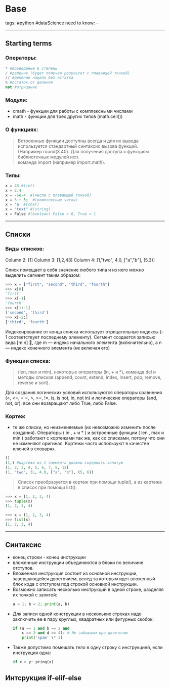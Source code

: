 # Base

tags: #python #dataScience 
need to know: -

---
## Starting terms
### Операторы:
```python 
* #возведение в степень
/ #деление (будет получен результат с плавающей точкой)
// #деление нацело без остатка
% #остаток от деления
not #отрицание
```

### Модули:
- cmath - функции для работы с комплексными числами
- math - функции для трех других типов (math.ceil())

### О функциях:
> Встроенные функции доступны всегда и для их вывода используется стандартный синтаксис вызова функций. (Например round(3.40). Для получения доступа к функциям библиотечных модулей исп. команда import (например import.math).

### Типы:
```python
x = 43 #(int)
x = 2.4     
x = -6e-4  #(числа с плавающей точкой)
x = 3 + 3j  #(комплексные числа)
x = 'a' #(char)
x = "text" #(string)
x = False #(boolean) False = 0, True = 1
```

---
## Списки
### Виды списков:
Column 2: [1]
Column 3: [1,2,43]
Column 4: [1,"two", 4.0, ["a","b"], (5,3)]

Списк помещает в себя значение любого типа и из него можно выделить сегмент таким образом:

```python
>>> x = ["first", "second", "third", "fourth"]
>>> x[0]
'first'
>>> x[-1]
'fourth'
>>> x[1:-1]
['second', 'third']
>>> x[-2:]
['third', 'fourth']
```

Индексирование от конца списка использует отрицательные индексы (–1 соответствует последнему элементу). Сегмент создается записью вида [m:n] , где m — индекс начального элемента (включительно), а n — индекс конечного элемента (не включая его)

### Функции списка:

> (len, max и min), некоторые операторы (in, + и *), команда del и методы списков (append, count, extend, index, insert, pop, remove, reverse и sort).

Для создания логических условий используются операторы сравнения (<, <=, = =, >, >=, !=, is, is not, in, not in) и логические операторы (and, not, or); все они возвращают либо True, либо False.

### Кортеж

 - те же списки, но неизменяемые (их невозможно изменить после создания).  Операторы ( in , + и * ) и встроенные функции ( len , max и min ) работают с кортежами так же, как со списками, потому что они не изменяют оригинал. Кортежи часто используют в качестве ключей в словарях.

```python
()
(1,) #картежи из 1 элемента должны содержать запятую
(1, 2, 3, 4, 5, 6, 7, 8, 12)
(1, "two", 3L, 4.0, ["a", "b"], (5, 6))
```

> Список преобразуется в кортеж при помощи tuple(), а из картежа в список при помощи list():

```python
>>> x = [1, 2, 3, 4]
>>> tuple(x)
(1, 2, 3, 4)

>>> x = (1, 2, 3, 4)
>>> list(x)
[1, 2, 3, 4]
```

---
## Синтаксис
- конец строки - конец инструкции
- вложенные инструкции объединяются в блоки по величине отступов.
- Вложенная инструкция состоит из основной инструкции, завершающейся двоеточием, вслед за которым идет вложенный блок кода с отступом под строкой основной инструкции.
- Возможно записать несколько инструкций в одной строке, разделяя их точкой с запятой: 
	```python
	a = 1; b = 2; print(a, b) 
	```
- Для записи одной конструкции в нескольких строках надо заключить ее в пару круглых, квадратных или фигурных скобок:
	```python
	if (a == 1 and b == 2 and
		c == 3 and d == 4): # Не забываем про двоеточие 
		print('spam' \* 3)
	```
- Также допустимо помещать тело в одну строку с инструкцией, если инструкция одна:
	```python
	if x > y: pring(x)
	```
	
	
	
## Интсрукция if-elif-else